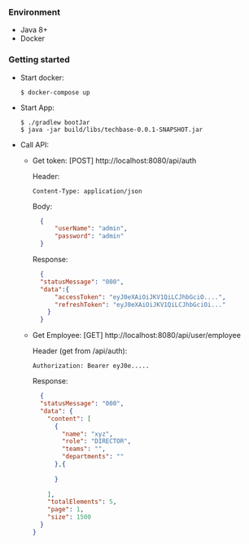 ### Environment
* Java 8+
* Docker

### Getting started

* Start docker:
    ```
    $ docker-compose up
    ```

* Start App:
    ```
    $ ./gradlew bootJar
    $ java -jar build/libs/techbase-0.0.1-SNAPSHOT.jar
    ```

* Call API:


    * Get token: [POST] http://localhost:8080/api/auth
        
        Header: 
        ```
        Content-Type: application/json
        ```
        
        Body:
        ```json
          {
              "userName": "admin",
              "password": "admin"
          }
        ```
        Response:
        ```json
          {
          "statusMessage": "000",
          "data":{
              "accessToken": "eyJ0eXAiOiJKV1QiLCJhbGciO....",
              "refreshToken": "eyJ0eXAiOiJKV1QiLCJhbGciOi..."
            }
          }
        ```
    * Get Employee:  [GET] http://localhost:8080/api/user/employee
    
        Header (get from /api/auth): 
        ```
        Authorization: Bearer eyJ0e.....
        ```
        
        Response:
        ```json
          {
          "statusMessage": "000",
          "data": {
            "content": [
              {
                "name": "xyz",
                "role": "DIRECTOR",
                "teams": "",
                "departments": ""
              },{
              
              }
              
            ],
            "totalElements": 5,
            "page": 1,
            "size": 1500
          }
        }
      ```
        
